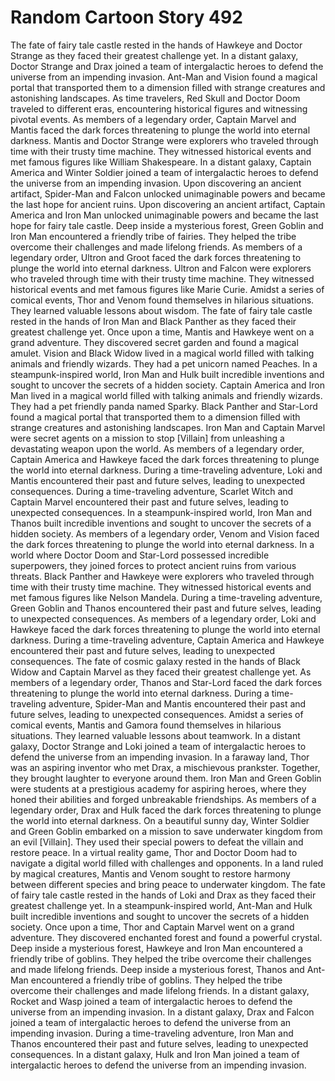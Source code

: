 # Random Cartoon Story 492

The fate of fairy tale castle rested in the hands of Hawkeye and Doctor Strange as they faced their greatest challenge yet.
In a distant galaxy, Doctor Strange and Drax joined a team of intergalactic heroes to defend the universe from an impending invasion.
Ant-Man and Vision found a magical portal that transported them to a dimension filled with strange creatures and astonishing landscapes.
As time travelers, Red Skull and Doctor Doom traveled to different eras, encountering historical figures and witnessing pivotal events.
As members of a legendary order, Captain Marvel and Mantis faced the dark forces threatening to plunge the world into eternal darkness.
Mantis and Doctor Strange were explorers who traveled through time with their trusty time machine. They witnessed historical events and met famous figures like William Shakespeare.
In a distant galaxy, Captain America and Winter Soldier joined a team of intergalactic heroes to defend the universe from an impending invasion.
Upon discovering an ancient artifact, Spider-Man and Falcon unlocked unimaginable powers and became the last hope for ancient ruins.
Upon discovering an ancient artifact, Captain America and Iron Man unlocked unimaginable powers and became the last hope for fairy tale castle.
Deep inside a mysterious forest, Green Goblin and Iron Man encountered a friendly tribe of fairies. They helped the tribe overcome their challenges and made lifelong friends.
As members of a legendary order, Ultron and Groot faced the dark forces threatening to plunge the world into eternal darkness.
Ultron and Falcon were explorers who traveled through time with their trusty time machine. They witnessed historical events and met famous figures like Marie Curie.
Amidst a series of comical events, Thor and Venom found themselves in hilarious situations. They learned valuable lessons about wisdom.
The fate of fairy tale castle rested in the hands of Iron Man and Black Panther as they faced their greatest challenge yet.
Once upon a time, Mantis and Hawkeye went on a grand adventure. They discovered secret garden and found a magical amulet.
Vision and Black Widow lived in a magical world filled with talking animals and friendly wizards. They had a pet unicorn named Peaches.
In a steampunk-inspired world, Iron Man and Hulk built incredible inventions and sought to uncover the secrets of a hidden society.
Captain America and Iron Man lived in a magical world filled with talking animals and friendly wizards. They had a pet friendly panda named Sparky.
Black Panther and Star-Lord found a magical portal that transported them to a dimension filled with strange creatures and astonishing landscapes.
Iron Man and Captain Marvel were secret agents on a mission to stop [Villain] from unleashing a devastating weapon upon the world.
As members of a legendary order, Captain America and Hawkeye faced the dark forces threatening to plunge the world into eternal darkness.
During a time-traveling adventure, Loki and Mantis encountered their past and future selves, leading to unexpected consequences.
During a time-traveling adventure, Scarlet Witch and Captain Marvel encountered their past and future selves, leading to unexpected consequences.
In a steampunk-inspired world, Iron Man and Thanos built incredible inventions and sought to uncover the secrets of a hidden society.
As members of a legendary order, Venom and Vision faced the dark forces threatening to plunge the world into eternal darkness.
In a world where Doctor Doom and Star-Lord possessed incredible superpowers, they joined forces to protect ancient ruins from various threats.
Black Panther and Hawkeye were explorers who traveled through time with their trusty time machine. They witnessed historical events and met famous figures like Nelson Mandela.
During a time-traveling adventure, Green Goblin and Thanos encountered their past and future selves, leading to unexpected consequences.
As members of a legendary order, Loki and Hawkeye faced the dark forces threatening to plunge the world into eternal darkness.
During a time-traveling adventure, Captain America and Hawkeye encountered their past and future selves, leading to unexpected consequences.
The fate of cosmic galaxy rested in the hands of Black Widow and Captain Marvel as they faced their greatest challenge yet.
As members of a legendary order, Thanos and Star-Lord faced the dark forces threatening to plunge the world into eternal darkness.
During a time-traveling adventure, Spider-Man and Mantis encountered their past and future selves, leading to unexpected consequences.
Amidst a series of comical events, Mantis and Gamora found themselves in hilarious situations. They learned valuable lessons about teamwork.
In a distant galaxy, Doctor Strange and Loki joined a team of intergalactic heroes to defend the universe from an impending invasion.
In a faraway land, Thor was an aspiring inventor who met Drax, a mischievous prankster. Together, they brought laughter to everyone around them.
Iron Man and Green Goblin were students at a prestigious academy for aspiring heroes, where they honed their abilities and forged unbreakable friendships.
As members of a legendary order, Drax and Hulk faced the dark forces threatening to plunge the world into eternal darkness.
On a beautiful sunny day, Winter Soldier and Green Goblin embarked on a mission to save underwater kingdom from an evil [Villain]. They used their special powers to defeat the villain and restore peace.
In a virtual reality game, Thor and Doctor Doom had to navigate a digital world filled with challenges and opponents.
In a land ruled by magical creatures, Mantis and Venom sought to restore harmony between different species and bring peace to underwater kingdom.
The fate of fairy tale castle rested in the hands of Loki and Drax as they faced their greatest challenge yet.
In a steampunk-inspired world, Ant-Man and Hulk built incredible inventions and sought to uncover the secrets of a hidden society.
Once upon a time, Thor and Captain Marvel went on a grand adventure. They discovered enchanted forest and found a powerful crystal.
Deep inside a mysterious forest, Hawkeye and Iron Man encountered a friendly tribe of goblins. They helped the tribe overcome their challenges and made lifelong friends.
Deep inside a mysterious forest, Thanos and Ant-Man encountered a friendly tribe of goblins. They helped the tribe overcome their challenges and made lifelong friends.
In a distant galaxy, Rocket and Wasp joined a team of intergalactic heroes to defend the universe from an impending invasion.
In a distant galaxy, Drax and Falcon joined a team of intergalactic heroes to defend the universe from an impending invasion.
During a time-traveling adventure, Iron Man and Thanos encountered their past and future selves, leading to unexpected consequences.
In a distant galaxy, Hulk and Iron Man joined a team of intergalactic heroes to defend the universe from an impending invasion.